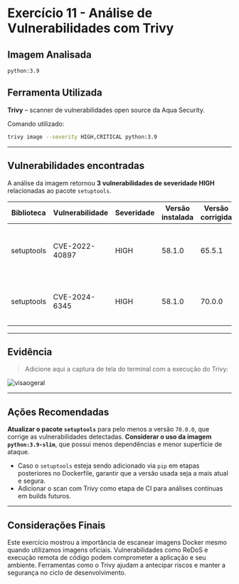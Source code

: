 # Exercício 11 - Análise de Vulnerabilidades com Trivy

## Imagem Analisada
`python:3.9`

## Ferramenta Utilizada
**Trivy** – scanner de vulnerabilidades open source da Aqua Security.

Comando utilizado:
```bash
trivy image --severity HIGH,CRITICAL python:3.9
````

---

## Vulnerabilidades encontradas

A análise da imagem retornou **3 vulnerabilidades de severidade HIGH** relacionadas ao pacote `setuptools`.

| Biblioteca | Vulnerabilidade | Severidade | Versão instalada | Versão corrigida | Descrição                                                                                                               |
| ---------- | --------------- | ---------- | ---------------- | ---------------- | ----------------------------------------------------------------------------------------------------------------------- |
| setuptools | CVE-2022-40897  | HIGH       | 58.1.0           | 65.5.1           | Regular Expression Denial of Service (ReDoS) em `package_index.py` – [link](https://avd.aquasec.com/nvd/cve-2022-40897) |
| setuptools | CVE-2024-6345   | HIGH       | 58.1.0           | 70.0.0           | Possível execução remota de código via funções de download – [link](https://avd.aquasec.com/nvd/cve-2024-6345)          |

---

## Evidência

> Adicione aqui a captura de tela do terminal com a execução do Trivy:

![visaogeral](./imagem_exe11.png)

---

## Ações Recomendadas

**Atualizar o pacote `setuptools`** para pelo menos a versão `70.0.0`, que corrige as vulnerabilidades detectadas.
**Considerar o uso da imagem `python:3.9-slim`**, que possui menos dependências e menor superfície de ataque.
* Caso o `setuptools` esteja sendo adicionado via `pip` em etapas posteriores no Dockerfile, garantir que a versão usada seja a mais atual e segura.
* Adicionar o scan com Trivy como etapa de CI para análises contínuas em builds futuros.

---

## Considerações Finais

Este exercício mostrou a importância de escanear imagens Docker mesmo quando utilizamos imagens oficiais. Vulnerabilidades como ReDoS e execução remota de código podem comprometer a aplicação e seu ambiente. Ferramentas como o Trivy ajudam a antecipar riscos e manter a segurança no ciclo de desenvolvimento.
